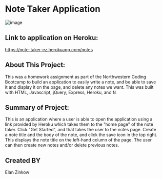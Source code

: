 # Note Taker Application

![image](https://user-images.githubusercontent.com/71417500/102575684-58549e00-40b9-11eb-92c9-04c093cb6ee3.png)

## Link to application on Heroku:

https://note-taker-ez.herokuapp.com/notes

## About This Project:

This was a homework assignment as part of the Northwestern Coding Bootcamp to build an application to easily write a note, and be able to save it and display it on the page, and delete any notes we want.
This was built with HTML, Javascript, jQuery, Express, Heroku, and fs 

## Summary of Project:

This is an application where a user is able to open the application using a link provided by Heroku which takes them to the "home page" of the note taker. Click "Get Started", and that takes the user to the notes page. Create a note title and the body of the note, and click the save icon in the top right. This displays the note title on the left-hand column of the page. The user can then create new notes and/or delete previous notes.

## Created BY

Elan Zinkow
